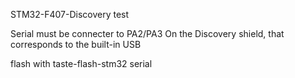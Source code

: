 STM32-F407-Discovery test

Serial must be connecter to PA2/PA3
On the Discovery shield, that corresponds to the built-in USB

flash with taste-flash-stm32 serial



